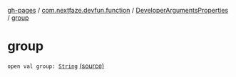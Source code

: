 [gh-pages](../../index.md) / [com.nextfaze.devfun.function](../index.md) / [DeveloperArgumentsProperties](index.md) / [group](./group.md)

# group

`open val group: `[`String`](https://kotlinlang.org/api/latest/jvm/stdlib/kotlin/-string/index.html) [(source)](https://github.com/NextFaze/dev-fun/tree/master/devfun-annotations/src/main/java/com/nextfaze/devfun/function/DeveloperArguments.kt#L174)